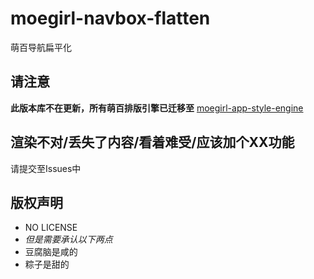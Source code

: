 moegirl-navbox-flatten
======================

萌百导航扁平化

请注意
------
**此版本库不在更新，所有萌百排版引擎已迁移至**
[moegirl-app-style-engine](https://github.com/Illvili/moegirl-app-style-engine)

渲染不对/丢失了内容/看着难受/应该加个XX功能
-------------------------------------------
请提交至Issues中

版权声明
--------
* NO LICENSE
* *但是需要承认以下两点*
* 豆腐脑是咸的
* 粽子是甜的
